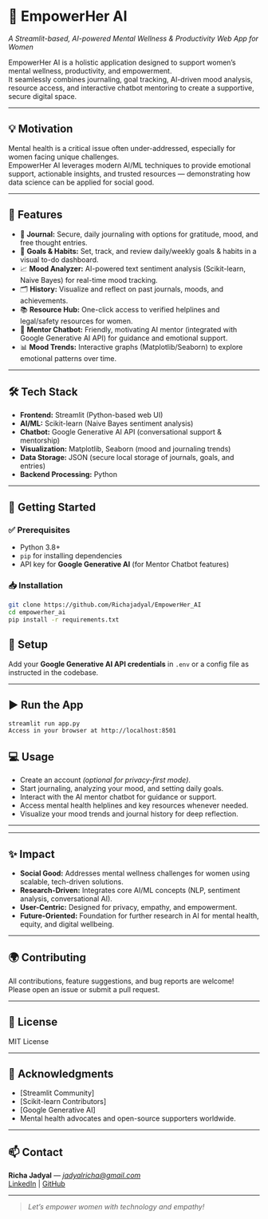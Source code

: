# 🌸 EmpowerHer AI
*A Streamlit-based, AI-powered Mental Wellness & Productivity Web App for Women*

EmpowerHer AI is a holistic application designed to support women’s mental wellness, productivity, and empowerment.  
It seamlessly combines journaling, goal tracking, AI-driven mood analysis, resource access, and interactive chatbot mentoring to create a supportive, secure digital space.

---

## 💡 Motivation
Mental health is a critical issue often under-addressed, especially for women facing unique challenges.  
EmpowerHer AI leverages modern AI/ML techniques to provide emotional support, actionable insights, and trusted resources — demonstrating how data science can be applied for social good.

---

## 🚀 Features
- 📔 **Journal:** Secure, daily journaling with options for gratitude, mood, and free thought entries.  
- 🎯 **Goals & Habits:** Set, track, and review daily/weekly goals & habits in a visual to-do dashboard.  
- 📈 **Mood Analyzer:** AI-powered text sentiment analysis (Scikit-learn, Naive Bayes) for real-time mood tracking.  
- 🗂️ **History:** Visualize and reflect on past journals, moods, and achievements.  
- 📚 **Resource Hub:** One-click access to verified helplines and legal/safety resources for women.  
- 🤝 **Mentor Chatbot:** Friendly, motivating AI mentor (integrated with Google Generative AI API) for guidance and emotional support.  
- 📊 **Mood Trends:** Interactive graphs (Matplotlib/Seaborn) to explore emotional patterns over time.  

---

## 🛠️ Tech Stack
- **Frontend:** Streamlit (Python-based web UI)  
- **AI/ML:** Scikit-learn (Naive Bayes sentiment analysis)  
- **Chatbot:** Google Generative AI API (conversational support & mentorship)  
- **Visualization:** Matplotlib, Seaborn (mood and journaling trends)  
- **Data Storage:** JSON (secure local storage of journals, goals, and entries)  
- **Backend Processing:** Python  

---

## 🏁 Getting Started

### ✅ Prerequisites
- Python 3.8+  
- `pip` for installing dependencies  
- API key for **Google Generative AI** (for Mentor Chatbot features)

### 📥 Installation
```bash
git clone https://github.com/Richajadyal/EmpowerHer_AI
cd empowerher_ai
pip install -r requirements.txt
```

## 🔧 Setup
Add your **Google Generative AI API credentials** in `.env` or a config file as instructed in the codebase.

---

## ▶️ Run the App
```bash
streamlit run app.py
Access in your browser at http://localhost:8501
```

## 💻 Usage
- Create an account *(optional for privacy-first mode)*.
- Start journaling, analyzing your mood, and setting daily goals.
- Interact with the AI mentor chatbot for guidance or support.
- Access mental health helplines and key resources whenever needed.
- Visualize your mood trends and journal history for deep reflection.

---


---

## ✨ Impact
- **Social Good:** Addresses mental wellness challenges for women using scalable, tech-driven solutions.
- **Research-Driven:** Integrates core AI/ML concepts (NLP, sentiment analysis, conversational AI).
- **User-Centric:** Designed for privacy, empathy, and empowerment.
- **Future-Oriented:** Foundation for further research in AI for mental health, equity, and digital wellbeing.

---

## 🌍 Contributing
All contributions, feature suggestions, and bug reports are welcome!  
Please open an issue or submit a pull request.

---

## 📜 License
MIT License

---

## 🙌 Acknowledgments
- [Streamlit Community]  
- [Scikit-learn Contributors]  
- [Google Generative AI]  
- Mental health advocates and open-source supporters worldwide.

---

## 📫 Contact
**Richa Jadyal** — *jadyalricha@gmail.com*  
[LinkedIn](https://www.linkedin.com/in/richa-jadyal-68b138259/) | [GitHub](https://github.com/Richajadyal)


---

> *Let’s empower women with technology and empathy!*


